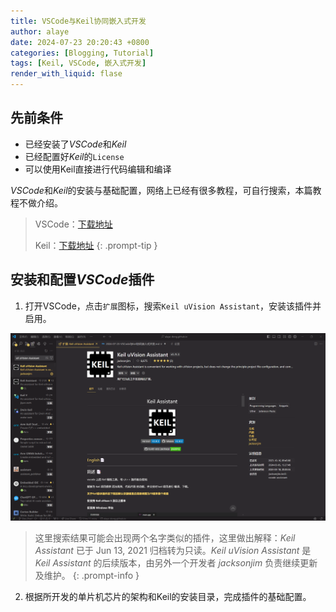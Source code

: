 ```yaml
---
title: VSCode与Keil协同嵌入式开发
author: alaye
date: 2024-07-23 20:20:43 +0800
categories: [Blogging, Tutorial]
tags: [Keil, VSCode, 嵌入式开发]
render_with_liquid: flase
---
```


## 先前条件

* 已经安装了*VSCode*和*Keil*
* 已经配置好*Keil*的`License`
* 可以使用Keil直接进行代码编辑和编译

*VSCode*和*Keil*的安装与基础配置，网络上已经有很多教程，可自行搜索，本篇教程不做介绍。

> VSCode：[下载地址](https://code.visualstudio.com/download)
> 
> Keil：[下载地址](https://www.keil.com/download/product/)
{: .prompt-tip }

## 安装和配置*VSCode*插件

1. 打开VSCode，点击`扩展`图标，搜索`Keil uVision Assistant`，安装该插件并启用。

![VSCode拓展搜索](/assets/img/posts/2024-07-23-vscode-and-keil-collaborative-embedded-development/VSCode拓展搜索.png)

> 这里搜索结果可能会出现两个名字类似的插件，这里做出解释：*Keil Assistant* 已于 Jun 13, 2021 归档转为只读。*Keil uVision Assistant* 是 *Keil Assistant* 的后续版本，由另外一个开发者 *jacksonjim* 负责继续更新及维护。 
{: .prompt-info }

2. 根据所开发的单片机芯片的架构和Keil的安装目录，完成插件的基础配置。